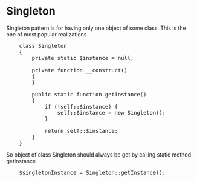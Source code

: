 # Singleton

 Singleton pattern is for having only one object of some class. This is the one of most popular realizations
 
<pre>
    class Singleton
    {
        private static $instance = null;

        private function __construct()
        {
        }

        public static function getInstance()
        {
            if (!self::$instance) {
                self::$instance = new Singleton();
            }

            return self::$instance;
        }
    }
</pre>

So object of class Singleton should always be got by calling static method getInstance 

<pre>
    $singletonInstance = Singleton::getInstance();
</pre>